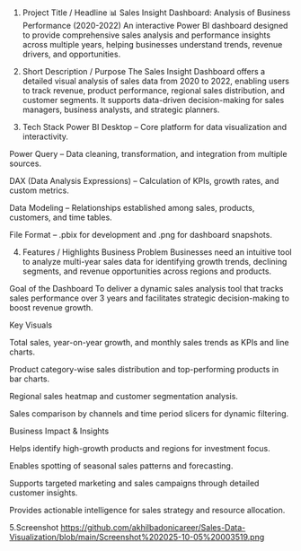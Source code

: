 1. Project Title / Headline
📊 Sales Insight Dashboard: Analysis of Business Performance (2020-2022)
An interactive Power BI dashboard designed to provide comprehensive sales analysis and performance insights across multiple years, helping businesses understand trends, revenue drivers, and opportunities.

2. Short Description / Purpose
The Sales Insight Dashboard offers a detailed visual analysis of sales data from 2020 to 2022, enabling users to track revenue, product performance, regional sales distribution, and customer segments. It supports data-driven decision-making for sales managers, business analysts, and strategic planners.

3. Tech Stack
Power BI Desktop – Core platform for data visualization and interactivity.

Power Query – Data cleaning, transformation, and integration from multiple sources.

DAX (Data Analysis Expressions) – Calculation of KPIs, growth rates, and custom metrics.

Data Modeling – Relationships established among sales, products, customers, and time tables.

File Format – .pbix for development and .png for dashboard snapshots.

4. Features / Highlights
Business Problem
Businesses need an intuitive tool to analyze multi-year sales data for identifying growth trends, declining segments, and revenue opportunities across regions and products.

Goal of the Dashboard
To deliver a dynamic sales analysis tool that tracks sales performance over 3 years and facilitates strategic decision-making to boost revenue growth.

Key Visuals

Total sales, year-on-year growth, and monthly sales trends as KPIs and line charts.

Product category-wise sales distribution and top-performing products in bar charts.

Regional sales heatmap and customer segmentation analysis.

Sales comparison by channels and time period slicers for dynamic filtering.

Business Impact & Insights

Helps identify high-growth products and regions for investment focus.

Enables spotting of seasonal sales patterns and forecasting.

Supports targeted marketing and sales campaigns through detailed customer insights.

Provides actionable intelligence for sales strategy and resource allocation.

5.Screenshot
https://github.com/akhilbadonicareer/Sales-Data-Visualization/blob/main/Screenshot%202025-10-05%20003519.png
